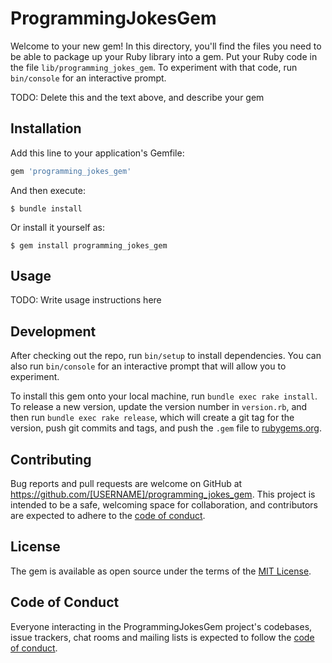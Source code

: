 # ProgrammingJokesGem

Welcome to your new gem! In this directory, you'll find the files you need to be able to package up your Ruby library into a gem. Put your Ruby code in the file `lib/programming_jokes_gem`. To experiment with that code, run `bin/console` for an interactive prompt.

TODO: Delete this and the text above, and describe your gem

## Installation

Add this line to your application's Gemfile:

```ruby
gem 'programming_jokes_gem'
```

And then execute:

    $ bundle install

Or install it yourself as:

    $ gem install programming_jokes_gem

## Usage

TODO: Write usage instructions here

## Development

After checking out the repo, run `bin/setup` to install dependencies. You can also run `bin/console` for an interactive prompt that will allow you to experiment.

To install this gem onto your local machine, run `bundle exec rake install`. To release a new version, update the version number in `version.rb`, and then run `bundle exec rake release`, which will create a git tag for the version, push git commits and tags, and push the `.gem` file to [rubygems.org](https://rubygems.org).

## Contributing

Bug reports and pull requests are welcome on GitHub at https://github.com/[USERNAME]/programming_jokes_gem. This project is intended to be a safe, welcoming space for collaboration, and contributors are expected to adhere to the [code of conduct](https://github.com/[USERNAME]/programming_jokes_gem/blob/master/CODE_OF_CONDUCT.md).


## License

The gem is available as open source under the terms of the [MIT License](https://opensource.org/licenses/MIT).

## Code of Conduct

Everyone interacting in the ProgrammingJokesGem project's codebases, issue trackers, chat rooms and mailing lists is expected to follow the [code of conduct](https://github.com/[USERNAME]/programming_jokes_gem/blob/master/CODE_OF_CONDUCT.md).
